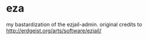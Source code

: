 eza
===

my bastardization of the ezjail-admin. original credits to http://erdgeist.org/arts/software/ezjail/

